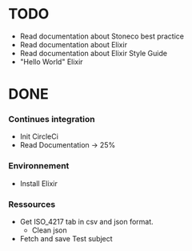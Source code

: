 # TODO

- Read documentation about Stoneco best practice
- Read documentation about Elixir
- Read documentation about Elixir Style Guide
- "Hello World" Elixir

# DONE

### Continues integration
- Init CircleCi
- Read Documentation -> 25%

### Environnement
- Install Elixir

### Ressources
- Get ISO_4217 tab in csv and json format.
	- Clean json
- Fetch and save Test subject
